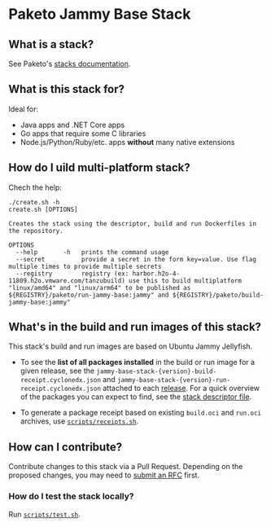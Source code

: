 # Paketo Jammy Base Stack

## What is a stack?
See Paketo's [stacks documentation](https://paketo.io/docs/concepts/stacks/).

## What is this stack for?
Ideal for:
- Java apps and .NET Core apps
- Go apps that require some C libraries
- Node.js/Python/Ruby/etc. apps **without** many native extensions

## How do I uild multi-platform stack?

Chech the help:
```
./create.sh -h
create.sh [OPTIONS]

Creates the stack using the descriptor, build and run Dockerfiles in
the repository.

OPTIONS
  --help       -h   prints the command usage
  --secret          provide a secret in the form key=value. Use flag multiple times to provide multiple secrets
  --registry        registry (ex: harbor.h2o-4-11809.h2o.vmware.com/tanzubuild) use this to build multiplatform "linux/amd64" and "linux/arm64" to be published as ${REGISTRY}/paketo/run-jammy-base:jammy" and ${REGISTRY}/paketo/build-jammy-base:jammy"
```
## What's in the build and run images of this stack?
This stack's build and run images are based on Ubuntu Jammy Jellyfish.

- To see the **list of all packages installed** in the build or run image for a given release,
see the `jammy-base-stack-{version}-build-receipt.cyclonedx.json` and 
`jammy-base-stack-{version}-run-receipt.cyclonedx.json` attached to each
[release](https://github.com/paketo-buildpacks/jammy-base-stack/releases). For a quick overview
of the packages you can expect to find, see the [stack descriptor file](stack/stack.toml).

- To generate a package receipt based on existing `build.oci` and `run.oci` archives, use [`scripts/receipts.sh`](scripts/receipts.sh).

## How can I contribute?
Contribute changes to this stack via a Pull Request. Depending on the proposed changes,
you may need to [submit an RFC](https://github.com/paketo-buildpacks/rfcs) first.

### How do I test the stack locally?
Run [`scripts/test.sh`](scripts/test.sh).
